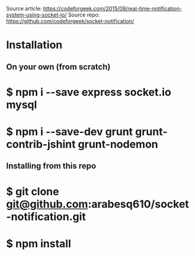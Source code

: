 Source article: https://codeforgeek.com/2015/09/real-time-notification-system-using-socket-io/
Source repo: https://github.com/codeforgeek/socket-notification/

Installation
============

On your own (from scratch)
--------------------------
# $ npm i --save express socket.io mysql
# $ npm i --save-dev grunt grunt-contrib-jshint grunt-nodemon

Installing from this repo
-------------------------
# $ git clone git@github.com:arabesq610/socket-notification.git
# $ npm install

